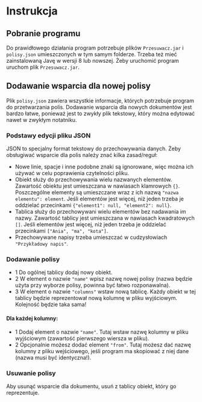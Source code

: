 # Instrukcja
## Pobranie programu
Do prawidłowego działania program potrzebuje plików `Przesuwacz.jar` i `polisy.json` umieszczonych w tym samym folderze. Trzeba też mieć zainstalowaną Javę w wersji 8 lub nowszej.
Żeby uruchomić program uruchom plik `Przesuwacz.jar`.

## Dodawanie wsparcia dla nowej polisy
Plik `polisy.json` zawiera wszystkie informacje, których potrzebuje program do przetwarzania polis. Dodawanie wsparcia dla nowych dokumentów jest bardzo łatwe, ponieważ
jest to zwykły plik tekstowy, który można edytować nawet w zwykłym notatniku.

### Podstawy edycji pliku JSON
JSON to specjalny format tekstowy do przechowywania danych. Żeby obsługiwać wsparcie dla polis należy znać kilka zasad/reguł:
- Nowe linie, spacje i inne podobne znaki są ignorowane, więc można ich używać w celu poprawienia czytelności pliku.
- Obiekt służy do przechowywania wielu nazwanych elementów. Zawartość obiektu jest umieszczana w nawiasach klamrowych `{}`. Poszczególne elementy są umieszczane wraz z ich nazwą
`"nazwa elementu": element`. Jeśli elementów jest więcej, niż jeden trzeba je oddzielać przecinkami `{"element1": null, "element2": null}`. 
- Tablica służy do przechowywani wielu elementów bez nadawania im nazwy. Zawartość tablicy jest umieszczana w nawiasach kwadratowych `[]`. Jeśli elementów jest więcej, niż
jeden trzeba je oddzielać przecinkami `["Ania", "ma", "kota"]`.
- Przechowywane napisy trzeba umieszczać w cudzysłowiach `"Przykładowy napis"`.

### Dodawanie polisy
- 1 Do ogólnej tablicy dodaj nowy obiekt.
- 2 W element o nazwie `"name"` wpisz nazwę nowej polisy (nazwa będzie użyta przy wyborze polisy, powinna być łatwo rozponawalna).
- 3 W element o nazwie `"columns"` wstaw nową tablicę. Każdy obiekt w tej tablicy będzie reprezentował nową kolumnę w pliku wyjściowym. Kolejność będzie taka sama!

#### Dla każdej kolumny:
- 1 Dodaj element o nazwie `"name"`. Tutaj wstaw nazwę kolumny w pliku wyjściowym (zawartość pierwszego wiersza w pliku).
- 2 Opcjonalnie możesz dodać element `"from"`. Tutaj możesz dać nazwę kolumny z pliku wejściowego, jeśli program ma skopiować z niej dane (nazwa musi być identyczna!).

### Usuwanie polisy
Aby usunąć wsparcie dla dokumentu, usuń z tablicy obiekt, który go reprezentuje.
